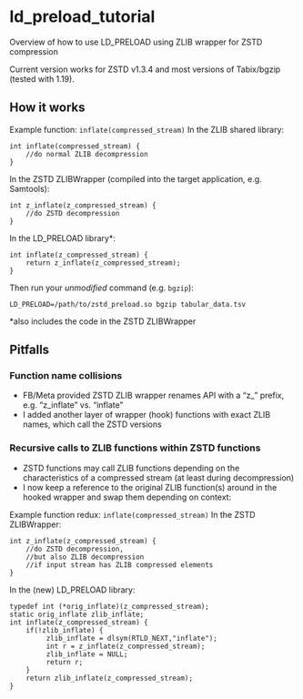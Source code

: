 # ld_preload_tutorial
Overview of how to use LD_PRELOAD using ZLIB wrapper for ZSTD compression

Current version works for ZSTD v1.3.4 and most versions of Tabix/bgzip (tested with 1.19).

## How it works

Example function: `inflate(compressed_stream)`
In the ZLIB shared library:
```
int inflate(compressed_stream) {
    //do normal ZLIB decompression
}
```

In the ZSTD ZLIBWrapper (compiled into the target application, e.g. Samtools):

```
int z_inflate(z_compressed_stream) {
    //do ZSTD decompression
}
```

In the LD_PRELOAD library*:
```
int inflate(z_compressed_stream) {
    return z_inflate(z_compressed_stream);
}
```

Then run your *unmodified* command (e.g. `bgzip`):

`LD_PRELOAD=/path/to/zstd_preload.so bgzip tabular_data.tsv`

*also includes the code in the ZSTD  ZLIBWrapper

## Pitfalls

### Function name collisions

* FB/Meta provided ZSTD ZLIB wrapper renames API with a “z_” prefix, e.g. “z_inflate” vs. “inflate”
* I added another layer of wrapper (hook) functions with exact ZLIB names, which call the ZSTD versions

### Recursive calls to ZLIB functions within ZSTD functions

* ZSTD functions may call ZLIB functions depending on the characteristics of a compressed stream (at least during decompression)
* I now keep a reference to the original ZLIB function(s) around in the hooked wrapper and swap them depending on context:

Example function redux: `inflate(compressed_stream)`
In the ZSTD ZLIBWrapper:
```
int z_inflate(z_compressed_stream) {
    //do ZSTD decompression,
    //but also ZLIB decompression
    //if input stream has ZLIB compressed elements
}
```

In the (new) LD_PRELOAD library:
```
typedef int (*orig_inflate)(z_compressed_stream);
static orig_inflate zlib_inflate;
int inflate(z_compressed_stream) {
    if(!zlib_inflate) {
         zlib_inflate = dlsym(RTLD_NEXT,"inflate");
         int r = z_inflate(z_compressed_stream);
         zlib_inflate = NULL;
         return r;
    }
    return zlib_inflate(z_compressed_stream);
}
```
